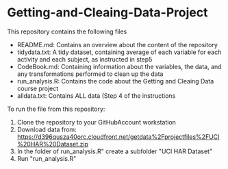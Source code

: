 # Getting-and-Cleaing-Data-Project

This repository contains the following files
- README.md: Contains an overview about the content of the repository
- tidydata.txt: A tidy dataset, containing average of each variable for each activity and each subject, as instructed in step5 
- CodeBook.md: Containing information about the variables, the data, and any transformations performed to clean up the data
- run_analysis.R: Contains the code about the Getting and Cleaing Data course project
- alldata.txt: Contains ALL data (Step 4 of the instructions

To run the file from this repository:
1. Clone the repository to your GitHubAccount workstation
2. Download data from: https://d396qusza40orc.cloudfront.net/getdata%2Fprojectfiles%2FUCI%20HAR%20Dataset.zip
3. In the folder of run_analysis.R" create a subfolder "UCI HAR Dataset"
4. Run "run_analysis.R"

